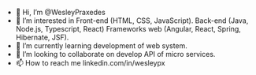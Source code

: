 - 👋 Hi, I’m @WesleyPraxedes
- 👀 I’m interested in Front-end (HTML, CSS, JavaScript). Back-end (Java, Node.js, Typescript, React) Frameworks web (Angular, React, Spring, Hibernate, JSF).
- 🌱 I’m currently learning development of web system.
- 💞️ I’m looking to collaborate on develop API of micro services.
- 📫 How to reach me linkedin.com/in/wesleypx

<!---
WesleyPraxedes/WesleyPraxedes is a ✨ special ✨ repository because its `README.md` (this file) appears on your GitHub profile.
You can click the Preview link to take a look at your changes.
--->
